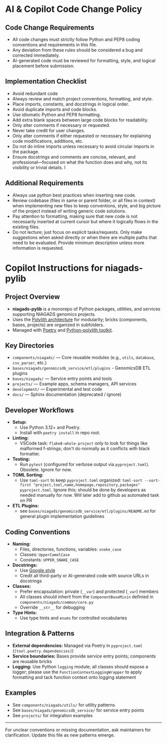 # AI & Copilot Code Change Policy

## Code Change Requirements

-   All code changes must strictly follow Python and PEP8 coding conventions and requirements in this file.
-   Any deviation from these rules should be considered a bug and corrected immediately.
-   AI-generated code must be reviewed for formatting, style, and logical placement before submission.

## Implementation Checklist

-   Avoid redundant code
-   Always review and match project conventions, formatting, and style.
-   Place imports, constants, and docstrings in logical order.
-   Avoid duplicate imports and code blocks.
-   Use idiomatic Python and PEP8 formatting.
-   Add extra blank spaces between large code blocks for readability.
-   Only alter comments if necessary or requested.
-   Never take credit for user changes.
-   Only alter comments if either requested or necessary for explaining code modifications, additions, etc.
-   Do not do inline imports unless necessary to avoid circular imports in the package.
-   Ensure docstrings and comments are concise, relevant, and professional—focused on what the function does and why, not its visibility or trivial details. I

## Additional Requirements

-   Always use python best practices when inserting new code.
-   Review codebase (files in same or parent folder, or all files in context) when implementing new files to keep conventions, style, and big picture of the project instead of writing generic code solutions.
-   Pay attention to formatting, making sure that new code is not necessarily inserted at current cursor but where it logically flows in the existing files.
-   Do not lecture; just focus on explicit tasks/requests. Only make suggestions when asked directly or when there are multiple paths that need to be evaluated. Provide minimum description unless more information is requested.

# Copilot Instructions for niagads-pylib

## Project Overview

-   **niagads-pylib** is a monorepo of Python packages, utilities, and services supporting NIAGADS genomics projects.
-   Uses the [Polylith architecture](https://polylith.gitbook.io/polylith) for modularity; bricks (components, bases, projects) are organized in subfolders.
-   Managed with [Poetry](https://python-poetry.org/) and [Python-polylith toolkit](https://davidvujic.github.io/python-polylith-docs/).

## Key Directories

-   `components/niagads/` — Core reusable modules (e.g., `utils`, `database`, `csv_parser`, etc.)
-   `bases/niagads/genomicsdb_service/etl/plugins` - GenomicsDB ETL plugins
-   `bases/niagads/` — Service entry points and tools
-   `projects/` — Example apps, schema managers, API services
-   `development/` — Experimental and test code
-   `docs/` — Sphinx documentation (deprecated / ignore)

## Developer Workflows

-   **Setup:**
    -   Use Python 3.12+ and Poetry.
    -   Install with `poetry install` in repo root.
-   **Linting:**
    -   VSCode task: `flake8-whole-project` only to look for things like malformed f-strings; don't do normally as it conflicts with black formatter.
-   **Testing:**
    -   Run `pytest` (configured for verbose output via `pyproject.toml`). Obsolete. Ignore for now.
-   **TOML Sorting:**
    -   Use `toml-sort` to keep `pyproject.toml` organized: `toml-sort --sort-first "project,tool,name,homepage,repository,packages" pyproject.toml`. Ignore this; should be done by developers as needed manually for now. Will later add to github as automated task on PR
-   **ETL Plugins:**
    -   see `bases/niagads/genomicsdb_service/etl/plugins/README.md` for general plugin implementation guidelines

## Coding Conventions

-   **Naming:**
    -   Files, directories, functions, variables: `snake_case`
    -   Classes: `UpperCamelCase`
    -   Constants: `UPPER_SNAKE_CASE`
-   **Docstrings:**
    -   Use [Google style](https://google.github.io/styleguide/pyguide.html#docstrings)
    -   Credit all third-party or AI-generated code with source URLs in docstrings
-   **Classes:**
    -   Prefer encapsulation: private (`__var`) and protected (`_var`) members
    -   All classes should inherit from the `ComponentBaseMixin` definied in `components/niagads/common/core.py`
    -   Override `__str__` for debugging
-   **Type Hints:**
    -   Use type hints and `enums` for controlled vocabularies

## Integration & Patterns

-   **External dependencies:** Managed via Poetry in `pyproject.toml` (`[tool.poetry.dependencies]`)
-   **Service boundaries:** Bases provide service entry points; components are reusable bricks
-   **Logging:** Use Python `logging` module; all classes should expose a logger; please use the `FunctionContextLoggingWrapper` to apply formatting and tack function context onto logging statement

## Examples

-   See `components/niagads/utils/` for utility patterns
-   See `bases/niagads/genomicsdb_service/` for service entry points
-   See `projects/` for integration examples

---

For unclear conventions or missing documentation, ask maintainers for clarification. Update this file as new patterns emerge.
